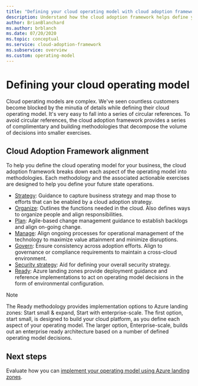 ```yaml
---
title: "Defining your cloud operating model with cloud adoption framework "
description: Understand how the cloud adoption framework helps define your operating model
author: BrianBlanchard
ms.author: brblanch
ms.date: 07/20/2020
ms.topic: conceptual
ms.service: cloud-adoption-framework
ms.subservice: overview
ms.custom: operating-model
---
```


# Defining your cloud operating model

Cloud operating models are complex. We've seen countless customers become blocked by the minutia of details while defining their cloud operating model. It's very easy to fall into a series of circular references. To avoid circular references, the cloud adoption framework provides a series of complimentary and building methodologies that decompose the volume of decisions into smaller exercises.

## Cloud Adoption Framework alignment

To help you define the cloud operating model for your business, the cloud adoption framework breaks down each aspect of the operating model into methodologies. Each methodology and the associated actionable exercises are designed to help you define your future state operations.

- [Strategy](../strategy/index.md): Guidance to capture business strategy and map those to efforts that can be enabled by a cloud adoption strategy.
- [Organize](../organize/index.md): Outlines the functions needed in the cloud. Also defines ways to organize people and align responsibilities.
- [Plan](../plan/index.md): Agile-based change management guidance to establish backlogs and align on-going change.
- [Manage](../manage/index.md): Align ongoing processes for operational management of the technology to maximize value attainment and minimize disruptions.
- [Govern](../govern/index.md): Ensure consistency across adoption efforts. Align to governance or compliance requirements to maintain a cross-cloud environment.
- [Security strategy](../strategy/define-security-strategy.md): Aid for defining your overall security strategy.
- [Ready](../ready/index.md): Azure landing zones provide deployment guidance and reference implementations to act on operating model decisions in the form of environmental configuration.

> [!NOTE]
> The Ready methodology provides implementation options to Azure landing zones: Start small & expand, Start with enterprise-scale. The first option, start small, is designed to build your cloud platform, as you define each aspect of your operating model. The larger option, Enterprise-scale, builds out an enterprise ready architecture based on a number of defined operating model decisions.

## Next steps

Evaluate how you can [implement your operating model using Azure landing zones](./implement.md).
